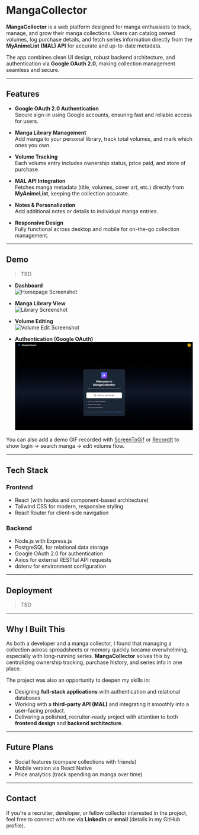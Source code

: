 # MangaCollector  

**MangaCollector** is a web platform designed for manga enthusiasts to track, manage, and grow their manga collections. Users can catalog owned volumes, log purchase details, and fetch series information directly from the **MyAnimeList (MAL) API** for accurate and up-to-date metadata.  

The app combines clean UI design, robust backend architecture, and authentication via **Google OAuth 2.0**, making collection management seamless and secure.  

---

## Features  

- **Google OAuth 2.0 Authentication**  
  Secure sign-in using Google accounts, ensuring fast and reliable access for users.  

- **Manga Library Management**  
  Add manga to your personal library, track total volumes, and mark which ones you own.  

- **Volume Tracking**  
  Each volume entry includes ownership status, price paid, and store of purchase.  

- **MAL API Integration**  
  Fetches manga metadata (title, volumes, cover art, etc.) directly from **MyAnimeList**, keeping the collection accurate.  

- **Notes & Personalization**  
  Add additional notes or details to individual manga entries.  

- **Responsive Design**  
  Fully functional across desktop and mobile for on-the-go collection management.  

---

## Demo

> TBD

- **Dashboard**  
  ![Homepage Screenshot](docs/screenshots/home.png)  

- **Manga Library View**  
  ![Library Screenshot](docs/screenshots/library.png)  

- **Volume Editing**  
  ![Volume Edit Screenshot](docs/screenshots/edit.png)  

- **Authentication (Google OAuth)**  
  ![Auth Screenshot](docs/screenshots/auth.png)  

You can also add a demo GIF recorded with [ScreenToGif](https://www.screentogif.com/) or [RecordIt](https://recordit.co/) to show login → search manga → edit volume flow.  

---

## Tech Stack  

### Frontend  
- React (with hooks and component-based architecture)  
- Tailwind CSS for modern, responsive styling  
- React Router for client-side navigation  

### Backend  
- Node.js with Express.js  
- PostgreSQL for relational data storage  
- Google OAuth 2.0 for authentication  
- Axios for external RESTful API requests  
- dotenv for environment configuration  

---

## Deployment  

> TBD

---

## Why I Built This  

As both a developer and a manga collector, I found that managing a collection across spreadsheets or memory quickly became overwhelming, especially with long-running series. **MangaCollector** solves this by centralizing ownership tracking, purchase history, and series info in one place.  

The project was also an opportunity to deepen my skills in:  
- Designing **full-stack applications** with authentication and relational databases.  
- Working with a **third-party API (MAL)** and integrating it smoothly into a user-facing product.  
- Delivering a polished, recruiter-ready project with attention to both **frontend design** and **backend architecture**.  

---

## Future Plans  

- Social features (compare collections with friends)  
- Mobile version via React Native  
- Price analytics (track spending on manga over time)  

---

## Contact  

If you're a recruiter, developer, or fellow collector interested in the project, feel free to connect with me via **LinkedIn** or **email** (details in my GitHub profile).  


